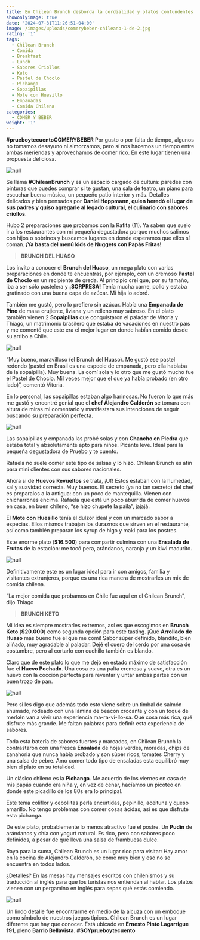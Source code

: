 ```yaml
---
title: En Chilean Brunch desborda la cordialidad y platos contundentes
showonlyimage: true
date: '2024-07-31T11:26:51-04:00'
image: /images/uploads/comerybeber-chileanb-1-de-2.jpg
rating: '1'
tags:
  - Chilean Brunch
  - Comida
  - Breakfast
  - Lunch
  - Sabores Criollos
  - Keto
  - Pastel de Choclo
  - Pichanga
  - Sopaipillas
  - Mote con Huesillo
  - Empanadas
  - Comida Chilena
categories:
  - COMER Y BEBER
weight: '1'
---
```

**\#prueboytecuentoCOMERYBEBER** Por gusto o por falta de tiempo, algunos no tomamos desayuno ni almorzamos, pero sí nos hacemos un tiempo entre ambas meriendas y aprovechamos de comer rico. En este lugar tienen una propuesta deliciosa.

<!--more-->

![null](/images/uploads/comerybeber-chileanb-1-de-2.jpg)

Se llama **\#ChileanBrunch** y es un espacio cargado de cultura: paredes con pinturas que puedes comprar si te gustan, una sala de teatro, un piano para escuchar buena música, un pequeño patio interior y más. Detalles delicados y bien pensados por **Daniel Hoppmann, quien heredó el lugar de sus padres y quiso agregarle al legado cultural, el culinario con sabores criollos**.

Hubo 2 preparaciones que probamos con la Rafita (11). Ya saben que suelo ir a los restaurantes con mi pequeña degustadora porque muchos salimos con hijos o sobrinos y buscamos lugares en donde esperamos que ellos sí coman. **¡Ya basta del menú kids de Nuggets con Papás Fritas!**

> **BRUNCH DEL HUASO**

Los invito a conocer el **Brunch del Huaso**, un mega plato con varias preparaciones en donde te encuentras, por ejemplo, con un cremoso **Pastel de Choclo** en un recipiente de greda. Al principio creí que, por su tamaño, iba a ser sólo pastelera y **¡SORPRESA!** Tenía mucha carne, pollo y estaba gratinado con una buena capa de azúcar. Mi hija lo adoró. 

También me gustó, pero lo prefiero sin azúcar. Había una **Empanada de Pino** de masa crujiente, liviana y un relleno muy sabroso. En el plato también vienen 2 **Sopaipillas** que conquistaron el paladar de Vitoria y Thiago, un matrimonio brasilero que estaba de vacaciones en nuestro país y me comentó que este era el mejor lugar en donde habían comido desde su arribo a Chile.

![null](/images/uploads/comerybeber-chileanb-brasileros.jpg)

“Muy bueno, maravilloso (el Brunch del Huaso). Me gustó ese pastel redondo (pastel en Brasil es una especie de empanada, pero ella hablaba de la sopaipilla). Muy buena. La comí sola y lo otro que me gustó mucho fue el Pastel de Choclo. Mil veces mejor que el que ya había probado (en otro lado)”, comentó Vitoria. 

En lo personal, las sopaipillas estaban algo harinosas. No fueron lo que más me gustó y encontré genial que el **chef Alejandro Calderón** se tomara con altura de miras mi comentario y manifestara sus intenciones de seguir buscando su preparación perfecta. 

![null](/images/uploads/comerybeber-chileanb-chef.jpg)

Las sopaipillas y empanada las probé solas y con **Chancho en Piedra** que estaba total y absolutamente apto para niños. Picante leve. Ideal para la pequeña degustadora de Pruebo y te cuento. 

Rafaela no suele comer este tipo de salsas y lo hizo. Chilean Brunch es afín para mini clientes con sus sabores nacionales.

Ahora si de **Huevos Revueltos** se trata, ¡Uf! Estos estaban con la humedad, sal y suavidad correcta.
 Muy buenos. El secreto (ya no tan secreto) del chef es preparalos a la antigua: con un poco de mantequilla. Vienen con chicharrones encima. Rafaela que está un poco aburrida de comer huevos en casa, en buen chileno, “se hizo chupete la paila”, jajajá.

El **Mote con Huesillo** tenía el dulzor ideal y con un marcado sabor a especias. Ellos mismos trabajan los duraznos que sirven en el restaurante, así como también preparan los syrup de higo y maki para los postres.

Este enorme plato (**$16.500**) para compartir culmina con una **Ensalada de Frutas** de la estación: me tocó pera, arándanos, naranja y un kiwi madurito.

![null](/images/uploads/comerybeber-chileanb-postres.jpg)

Definitivamente este es un lugar ideal para ir con amigos, familia y visitantes extranjeros, porque es una rica manera de mostrarles un mix de comida chilena.

“La mejor comida que probamos en Chile fue aquí en el Chilean Brunch”, dijo Thiago  

> **BRUNCH KETO**

Mi idea es siempre mostrarles extremos, así es que escogimos en **Brunch Keto** (**$20.000**) como segunda opción para este tasting. ¡Qué **Arrollado de Huaso** más bueno fue el que me comí! Sabor súper definido, blandito, bien aliñado, muy agradable al paladar. Dejé el cuero del cerdo por una cosa de costumbre, pero al cortarlo con cuchillo también es blando.

Claro que de este plato lo que me dejó en estado máximo de satisfacción fue el **Huevo Pochado**. Una cosa es una palta cremosa y suave, otra es un huevo con la cocción perfecta para reventar y untar ambas partes con un buen trozo de pan. 

![null](/images/uploads/comerybeber-chileanb-keto-ok.jpg)

Pero si les digo que además todo esto viene sobre un timbal de salmón ahumado, rodeado con una lámina de beacon crocante y con un toque de merkén van a vivir una experiencia ma-ra-vi-llo-sa. Qué cosa más rica, qué disfrute más grande. Me faltan palabras para definir esta experiencia de sabores.

Toda esta batería de sabores fuertes y marcados, en Chilean Brunch la contrastaron con una fresca **Ensalada** de hojas verdes, moradas, chips de zanahoria que nunca había probado y son súper ricos, tomates Cherry y una salsa de pebre. Amo comer todo tipo de ensaladas esta equilibró muy bien el plato en su totalidad.

Un clásico chileno es la **Pichanga**. Me acuerdo de los viernes en casa de mis papás cuando era niña y, en vez de cenar, hacíamos un picoteo en donde este picadillo de los 80s era lo principal. 

Este tenía coliflor y cebollitas perla encurtidas, pepinillo, aceituna y queso amarillo. No tengo problemas con comer cosas ácidas, así es que disfruté esta pichanga.

De este plato, probablemente lo menos atractivo fue el postre. Un **Pudín** de arándanos y chía con yogurt natural. Es rico, pero con sabores poco definidos, a pesar de que lleva una salsa de frambuesa dulce.

Raya para la suma, Chilean Brunch es un lugar rico para visitar: Hay amor en la cocina de Alejandro Calderón, se come muy bien y eso no se encuentra en todos lados. 

¿Detalles? En las mesas hay mensajes escritos con chilenismos y su traducción al inglés para que los turistas nos entiendan al hablar. Los platos vienen con un pergamino en inglés para sepas qué estás comiendo.

![null](/images/uploads/comerybeber-chileanb-bebidas.jpg)

Un lindo detalle fue encontrarme en medio de la alcuza con un emboque como símbolo de nuestros juegos típicos. Chilean Brunch es un lugar diferente que hay que conocer. Está ubicado en **Ernesto Pinto Lagarrigue 191**, pleno **Barrio Bellavista**. **\#SOYprueboytecuento**
